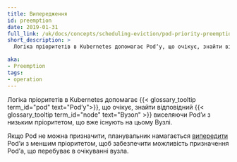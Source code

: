 ```yaml
---
title: Випередження
id: preemption
date: 2019-01-31
full_link: /uk/docs/concepts/scheduling-eviction/pod-priority-preemption/#preemption
short_description: >
  Логіка пріоритетів в Kubernetes допомагає Podʼу, що очікує, знайти відповідний Вузол, виселяючи Podʼи з низьким пріоритетом, що вже існують на цьому Вузлі.

aka:
- Preemption
tags:
- operation
---
```


Логіка пріоритетів в Kubernetes допомагає {{< glossary_tooltip term_id="pod" text="Podʼу">}}, що очікує, знайти відповідний {{< glossary_tooltip term_id="node" text="Вузол" >}} виселяючи Podʼи з низьким пріоритетом, що вже існують на цьому Вузлі.

<!--more-->

Якщо Pod не можна призначити, планувальник намагається [випередити](/uk/docs/concepts/scheduling-eviction/pod-priority-preemption/#preemption) Podʼи з меншим пріоритетом, щоб забезпечити можливість призначення Podʼа, що перебуває в очікуванні вузла.
